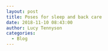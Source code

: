 ```yaml
---
layout: post
title: Poses for sleep and back care
date: 2018-11-10 08:43:00
author: Lucy Tennyson
categories:
  - Blog
---
```

